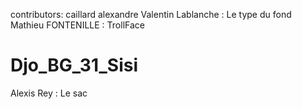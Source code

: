 contributors:
caillard alexandre
Valentin Lablanche : Le type du fond
Mathieu FONTENILLE : TrollFace

Djo_BG_31_Sisi
==============

Alexis Rey : Le sac 

